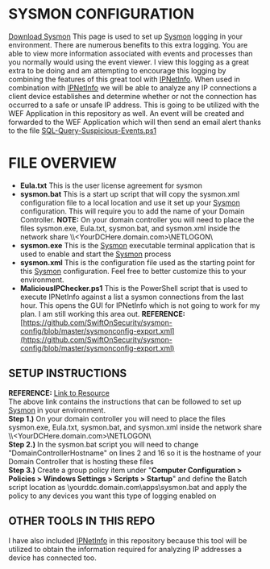 # SYSMON CONFIGURATION
[Download Sysmon](https://download.sysinternals.com/files/Sysmon.zip)
This page is used to set up [Sysmon](https://docs.microsoft.com/en-us/sysinternals/downloads/sysmon) logging in your environment. There are numerous benefits to this extra logging. You are able to view more information associated with events and processes than you normally would using the event viewer. I view this logging as a great extra to be doing and am attempting to encourage this logging by combining the features of this great tool with [IPNetInfo](https://www.nirsoft.net/utils/ipnetinfo.html). When used in combination with [IPNetInfo](https://www.nirsoft.net/utils/ipnetinfo.html) we will be able to analyze any IP connections a client device establishes and determine whether or not the connection has occurred to a safe or unsafe IP address. This is going to be utilized with the WEF Application in this repository as well. An event will be created and forwarded to the WEF Application which will then send an email alert thanks to the file [SQL-Query-Suspicious-Events.ps1](https://github.com/tobor88/BTPS-SecPack/blob/master/WEF%20Application/SQL-Query-Suspicous-Events.ps1)

# FILE OVERVIEW
- __Eula.txt__ This is the user license agreement for sysmon
- __sysmon.bat__ This is a start up script that will copy the sysmon.xml configuration file to a local location and use it set up your [Sysmon](https://docs.microsoft.com/en-us/sysinternals/downloads/sysmon) configuration. This will require you to add the name of your Domain Controller. __NOTE:__ On your domain controller you will need to place the files sysmon.exe, Eula.txt, sysmon.bat, and sysmon.xml inside the network share \\\\<YourDCHere.domain.com>\\NETLOGON\\
- __sysmon.exe__ This is the [Sysmon](https://docs.microsoft.com/en-us/sysinternals/downloads/sysmon) executable terminal application that is used to enable and start the [Sysmon](https://docs.microsoft.com/en-us/sysinternals/downloads/sysmon) process
- __sysmon.xml__ This is the configuration file used as the starting point for this [Sysmon](https://docs.microsoft.com/en-us/sysinternals/downloads/sysmon) configuration. Feel free to better customize this to your environment.
- __MaliciousIPChecker.ps1__ This is the PowerShell script that is used to execute IPNetInfo against a list a sysmon connections from the last hour. This opens the GUI for IPNetInfo which is not going to work for my plan. I am still working this area out.
__REFERENCE:__ [https://github.com/SwiftOnSecurity/sysmon-config/blob/master/sysmonconfig-export.xml](https://github.com/SwiftOnSecurity/sysmon-config/blob/master/sysmonconfig-export.xml)

## SETUP INSTRUCTIONS
__REFERENCE:__ [Link to Resource](https://www.syspanda.com/index.php/2017/02/28/deploying-sysmon-through-gpo/#:~:text=Launch%20your%20group%20policy%20utility%20and%20perform%20the,here%20Provide%20a%20name%20%28Sysmon%20Deployment%29%2C%20hit%20OK) <br>
The above link contains the instructions that can be followed to set up [Sysmon](https://docs.microsoft.com/en-us/sysinternals/downloads/sysmon) in your environment.
<br> __Step 1.)__ On your domain controller you will need to place the files sysmon.exe, Eula.txt, sysmon.bat, and sysmon.xml inside the network share \\\\<YourDCHere.domain.com>\\NETLOGON\\
<br> __Step 2.)__ In the sysmon.bat script you will need to change "DomainControllerHostname" on lines 2 and 16 so it is the hostname of your Domain Controller that is hosting these files
<br> __Step 3.)__ Create a group policy item under "__Computer Configuration > Policies > Windows Settings > Scripts > Startup__" and define the Batch script location as \\yourddc.domain.com\apps\sysmon.bat and apply the policy to any devices you want this type of logging enabled on

## OTHER TOOLS IN THIS REPO
I have also included [IPNetInfo](https://www.nirsoft.net/utils/ipnetinfo.html) in this repository because this tool will be utilized to obtain the information required for analyzing IP addresses a device has connected too.
